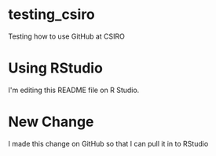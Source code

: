# testing_csiro
Testing how to use GitHub at CSIRO

# Using RStudio
I'm editing this README file on R Studio.

# New Change
I made this change on GitHub so that I can pull it in to RStudio
